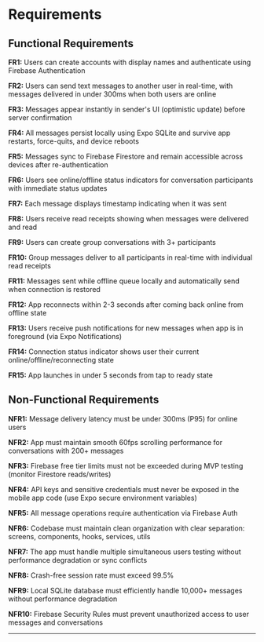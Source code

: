 # Requirements

## Functional Requirements

**FR1:** Users can create accounts with display names and authenticate using Firebase Authentication

**FR2:** Users can send text messages to another user in real-time, with messages delivered in under 300ms when both users are online

**FR3:** Messages appear instantly in sender's UI (optimistic update) before server confirmation

**FR4:** All messages persist locally using Expo SQLite and survive app restarts, force-quits, and device reboots

**FR5:** Messages sync to Firebase Firestore and remain accessible across devices after re-authentication

**FR6:** Users see online/offline status indicators for conversation participants with immediate status updates

**FR7:** Each message displays timestamp indicating when it was sent

**FR8:** Users receive read receipts showing when messages were delivered and read

**FR9:** Users can create group conversations with 3+ participants

**FR10:** Group messages deliver to all participants in real-time with individual read receipts

**FR11:** Messages sent while offline queue locally and automatically send when connection is restored

**FR12:** App reconnects within 2-3 seconds after coming back online from offline state

**FR13:** Users receive push notifications for new messages when app is in foreground (via Expo Notifications)

**FR14:** Connection status indicator shows user their current online/offline/reconnecting state

**FR15:** App launches in under 5 seconds from tap to ready state

## Non-Functional Requirements

**NFR1:** Message delivery latency must be under 300ms (P95) for online users

**NFR2:** App must maintain smooth 60fps scrolling performance for conversations with 200+ messages

**NFR3:** Firebase free tier limits must not be exceeded during MVP testing (monitor Firestore reads/writes)

**NFR4:** API keys and sensitive credentials must never be exposed in the mobile app code (use Expo secure environment variables)

**NFR5:** All message operations require authentication via Firebase Auth

**NFR6:** Codebase must maintain clean organization with clear separation: screens, components, hooks, services, utils

**NFR7:** The app must handle multiple simultaneous users testing without performance degradation or sync conflicts

**NFR8:** Crash-free session rate must exceed 99.5%

**NFR9:** Local SQLite database must efficiently handle 10,000+ messages without performance degradation

**NFR10:** Firebase Security Rules must prevent unauthorized access to user messages and conversations

---
